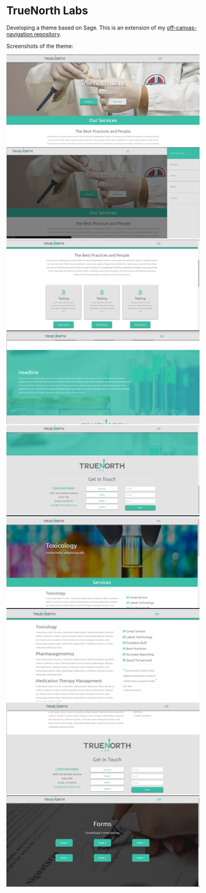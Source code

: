 # TrueNorth Labs

Developing a theme based on Sage. This is an extension of my [off-canvas-navigation repository](https://github.com/mmmason3333/off-canvas-navigation).

Screenshots of the theme:


![screenshot one](https://github.com/mmason33/TrueNorthLabs/blob/master/assets/images/TRUE-NORTH-SCREEN-1.jpg)
![screenshot two](https://github.com/mmason33/TrueNorthLabs/blob/master/assets/images/TRUE-NORTH-SCREEN-2.jpg)
![screenshot three](https://github.com/mmason33/TrueNorthLabs/blob/master/assets/images/TRUE-NORTH-SCREEN-3.jpg)
![screenshot four](https://github.com/mmason33/TrueNorthLabs/blob/master/assets/images/TRUE-NORTH-SCREEN-4.jpg)
![screenshot five](https://github.com/mmason33/TrueNorthLabs/blob/master/assets/images/TRUE-NORTH-SCREEN-5.jpg)
![screenshot six](https://github.com/mmason33/TrueNorthLabs/blob/master/assets/images/TRUE-NORTH-SCREEN-6.jpg)
![screenshot seven](https://github.com/mmason33/TrueNorthLabs/blob/master/assets/images/TRUE-NORTH-SCREEN-7.jpg)
![screenshot eight](https://github.com/mmason33/TrueNorthLabs/blob/master/assets/images/TRUE-NORTH-SCREEN-8.jpg)
![screenshot nine](https://github.com/mmason33/TrueNorthLabs/blob/master/assets/images/TRUE-NORTH-SCREEN-9.jpg)

